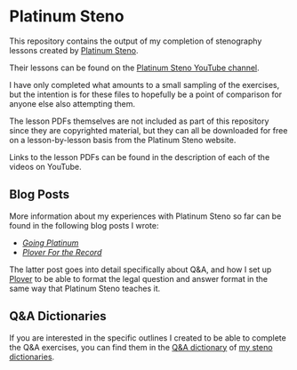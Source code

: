 # Platinum Steno

This repository contains the output of my completion of stenography lessons
created by [Platinum Steno][].

Their lessons can be found on the [Platinum Steno YouTube channel][].

I have only completed what amounts to a small sampling of the exercises, but
the intention is for these files to hopefully be a point of comparison for
anyone else also attempting them.

The lesson PDFs themselves are not included as part of this repository since
they are copyrighted material, but they can all be downloaded for free on a
lesson-by-lesson basis from the Platinum Steno website.

Links to the lesson PDFs can be found in the description of each of the videos
on YouTube.

## Blog Posts

More information about my experiences with Platinum Steno so far can be found
in the following blog posts I wrote:

- _[Going Platinum][]_
- _[Plover For the Record][]_

The latter post goes into detail specifically about Q&A, and how I set up
[Plover][] to be able to format the legal question and answer format in the same
way that Platinum Steno teaches it.

## Q&A Dictionaries

If you are interested in the specific outlines I created to be able to complete
the Q&A exercises, you can find them in the [Q&A dictionary][] of [my steno
dictionaries][].

[Going Platinum]: https://www.paulfioravanti.com/blog/going-platinum/
[my steno dictionaries]: https://github.com/paulfioravanti/steno-dictionaries
[Platinum Steno]: https://platinumsteno.com/
[Platinum Steno YouTube channel]: https://www.youtube.com/channel/UC-bfgyMjBdFuzhuL4Ff6XqA
[Plover]: http://www.openstenoproject.org/plover/
[Plover For the Record]: https://www.paulfioravanti.com/blog/plover-for-the-record/
[Q&A dictionary]: https://github.com/paulfioravanti/steno-dictionaries/blob/main/dictionaries/q-and-a.md
